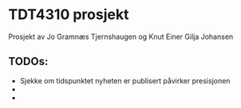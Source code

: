 # TDT4310 prosjekt
Prosjekt av Jo Gramnæs Tjernshaugen og Knut Einer Gilja Johansen

## TODOs:

* Sjekke om tidspunktet nyheten er publisert påvirker presisjonen
* 
* 
